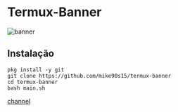 # Termux-Banner
![banner](https://github.com/mike90s15/termux-banner/assets/82988362/00ceaaf2-5b0c-488f-9d78-a3e11fb6855e)
## Instalação 
```
pkg install -y git
git clone https://github.com/mike90s15/termux-banner
cd termux-banner
bash main.sh
```
[channel](https://t.me/channel_90s15)

